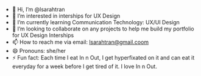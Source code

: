 - 👋 Hi, I’m @lsarahtran
- 👀 I’m interested in interships for UX Design
- 🌱 I’m currently learning Communication Technology: UX/UI Design
- 💞️ I’m looking to collaborate on any projects to help me build my portfolio for UX Design Interships
- 📫 How to reach me via email: lsarahtran@gmail.coom
- 😄 Pronouns: she/her
- ⚡ Fun fact: Each time I eat In n Out, I get hyperfixated on it and can eat it everyday for a week before I get tired of it. I love In n Out.

<!---
lsarahtran/lsarahtran is a ✨ special ✨ repository because its `README.md` (this file) appears on your GitHub profile.
You can click the Preview link to take a look at your changes.
--->
